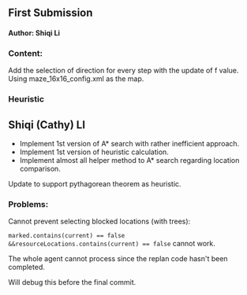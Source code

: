 ## First Submission

#### Author: Shiqi Li

### Content:

Add the selection of direction for every step with the update of f value. Using maze_16x16_config.xml as the map.

### Heuristic
## Shiqi (Cathy) LI
* Implement 1st version of A* search with rather inefficient approach.
* Implement 1st version of heuristic calculation.
* Implement almost all helper method to A* search regarding location comparison.

Update to support pythagorean theorem as heuristic.


### Problems:

Cannot prevent selecting blocked locations (with trees):

` marked.contains(current) == false &&resourceLocations.contains(current) == false `  cannot work.

The whole agent cannot process since the replan code hasn't been completed.

Will debug this before the final commit.
